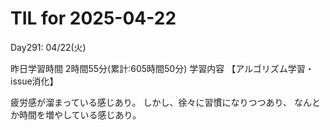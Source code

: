 # TIL for 2025-04-22
Day291: 04/22(火)

昨日学習時間 2時間55分(累計:605時間50分)
学習内容 【アルゴリズム学習・issue消化】

疲労感が溜まっている感じあり。
しかし、徐々に習慣になりつつあり、
なんとか時間を増やしている感じあり。